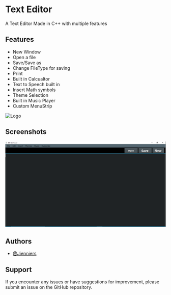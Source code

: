 
# Text Editor

A Text Editor Made in C++ with multiple features

    
## Features

- New Window
- Open a file
- Save/Save as
- Change FileType for saving
- Print
- Built in Calcualtor
- Text to Speech built in
- Insert Math symbols
- Theme Selection
- Built in Music Player
- Custom MenuStrip


![Logo](https://github.com/Jienniers/BTG-Text-Editor/blob/main/icons/text-editor%20(2).ico)


## Screenshots

![App Screenshot](https://github.com/Jienniers/BTG-Text-Editor/blob/main/Screenshots/image.png)

## Authors

- [@Jienniers](https://github.com/Jienniers/)


## Support

If you encounter any issues or have suggestions for improvement, please submit an issue on the GitHub repository.